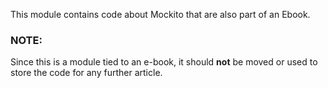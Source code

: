 This module contains code about Mockito that are also part of an Ebook.

### NOTE:

Since this is a module tied to an e-book, it should **not** be moved or used to store the code for any further article.
